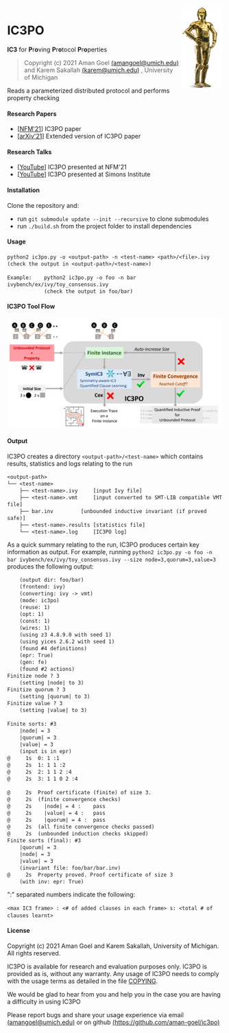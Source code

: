 <img align="right" width="100" height="auto" src="logo.png">
</img>

# IC3PO

**IC3** for **P**r**o**ving **P**r**o**tocol **P**r**o**perties

> Copyright (c) 2021  Aman Goel [(amangoel@umich.edu)](amangoel@umich.edu)  and  Karem Sakallah [(karem@umich.edu)](karem@umich.edu) , University of Michigan

Reads a parameterized distributed protocol and performs property checking

#### Research Papers
- [[NFM'21](https://link.springer.com/chapter/10.1007/978-3-030-76384-8_9)]  IC3PO paper
- [[arXiv'21](https://arxiv.org/abs/2103.14831)]   Extended version of IC3PO paper

#### Research Talks
- [[YouTube](https://youtu.be/e0pr3P2BrEU)] IC3PO presented at NFM'21
- [[YouTube](https://www.youtube.com/watch?v=-da_iG9LQgk)] IC3PO presented at Simons Institute

#### Installation
Clone the repository and:
- run ```` git submodule update --init --recursive ```` to clone submodules
- run ```` ./build.sh ```` from the project folder to install dependencies

#### Usage
	python2 ic3po.py -o <output-path> -n <test-name> <path>/<file>.ivy
	(check the output in <output-path>/<test-name>)
	 
	Example:	python2 ic3po.py -o foo -n bar ivybench/ex/ivy/toy_consensus.ivy
				(check the output in foo/bar)

#### IC3PO Tool Flow
<img align="center" width="700" height="auto" src="ic3po.png">
</img>

#### Output
IC3PO creates a directory ```<output-path>/<test-name>``` which contains results, statistics and logs relating to the run

````
<output-path>
└── <test-name>
    ├── <test-name>.ivy		[input Ivy file]
    ├── <test-name>.vmt		[input converted to SMT-LIB compatible VMT file]
    ├── bar.inv			[unbounded inductive invariant (if proved safe)]
    ├── <test-name>.results	[statistics file]
    └── <test-name>.log		[IC3PO log]
````
As a quick summary relating to the run, IC3PO produces certain key information as output.
	For example, running ```python2 ic3po.py -o foo -n bar ivybench/ex/ivy/toy_consensus.ivy --size node=3,quorum=3,value=3``` produces the following output:
````
	(output dir: foo/bar)
	(frontend: ivy)
	(converting: ivy -> vmt)
	(mode: ic3po)
	(reuse: 1)
	(opt: 1)
	(const: 1)
	(wires: 1)
	(using z3 4.8.9.0 with seed 1)
	(using yices 2.6.2 with seed 1)
	(found #4 definitions)
	(epr: True)
	(gen: fe)
	(found #2 actions)
Finitize node ? 3
	(setting |node| to 3)
Finitize quorum ? 3
	(setting |quorum| to 3)
Finitize value ? 3
	(setting |value| to 3)

Finite sorts: #3
	|node| = 3
	|quorum| = 3
	|value| = 3
	(input is in epr)
@     1s  0: 1 :1    
@     2s  1: 1 1 :2    
@     2s  2: 1 1 2 :4    
@     2s  3: 1 1 0 2 :4    

@     2s  Proof certificate (finite) of size 3.
@     2s  (finite convergence checks)
@     2s  	|node| = 4 :	pass
@     2s  	|value| = 4 :	pass
@     2s  	|quorum| = 4 :	pass
@     2s  (all finite convergence checks passed)
@     2s  (unbounded induction checks skipped)
Finite sorts (final): #3
	|quorum| = 3
	|node| = 3
	|value| = 3
	(invariant file: foo/bar/bar.inv)
@     2s  Property proved. Proof certificate of size 3
	(with inv: epr: True)
````
":" separated numbers indicate the following:

```<max IC3 frame> : <# of added clauses in each frame> s: <total # of clauses learnt>```

#### License
Copyright (c) 2021  Aman Goel and Karem Sakallah, University of Michigan. All rights reserved.

IC3PO is available for research and evaluation purposes only.
IC3PO is provided as is, without any warranty.
Any usage of IC3PO needs to comply with the usage terms as detailed in the file [COPYING](https://github.com/aman-goel/ic3po/blob/master/COPYING).



We would be glad to hear from you and help you in the case you are having a difficulty in using IC3PO

Please report bugs and share your usage experience via email  [(amangoel@umich.edu)](amangoel@umich.edu) or on github [(https://github.com/aman-goel/ic3po)](https://github.com/aman-goel/ic3po)

